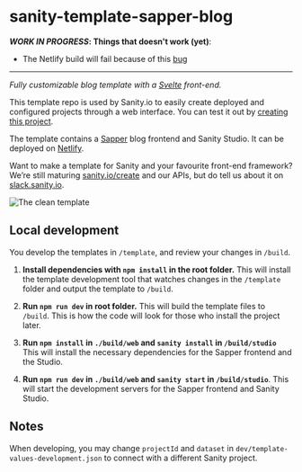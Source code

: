 # sanity-template-sapper-blog

**_WORK IN PROGRESS_: Things that doesn't work (yet)**:
- The Netlify build will fail because of this [bug](https://github.com/sveltejs/sapper/issues/689)

---
_Fully customizable blog template with a [Svelte](https://svelte.dev) front-end._

This template repo is used by Sanity.io to easily create deployed and configured projects through a web interface. You can test it out by [creating this project](https://www.sanity.io/create/?template=sanity-io%2Fsanity-template-sapper-blog).

The template contains a [Sapper](https://sapper.svelte.dev) blog frontend and Sanity Studio. It can be deployed on [Netlify](htttps://www.netlify.com).

Want to make a template for Sanity and your favourite front-end framework? We’re still maturing [sanity.io/create](https://sanity.io/create) and our APIs, but do tell us about it on [slack.sanity.io](https://slack.sanity.io).

![The clean template](https://github.com/sanity-io/sanity-template-clean/blob/master/assets/web.jpg?raw=true)

## Local development

You develop the templates in `/template`, and review your changes in `/build`.

1. **Install dependencies with `npm install` in the root folder.** This will install the template development tool that watches changes in the `/template` folder and output the template to `/build`.

2. **Run `npm run dev` in root folder.** This will build the template files to `/build`. This is how the code will look for those who install the project later.

3. **Run `npm install` in `./build/web` and `sanity install` in `/build/studio`** This will install the necessary dependencies for the Sapper frontend and the Studio.

4. **Run `npm run dev` in `./build/web` and `sanity start` in `/build/studio`**. This will start the development servers for the Sapper frontend and Sanity Studio.

## Notes

When developing, you may change `projectId` and `dataset` in `dev/template-values-development.json` to connect with a different Sanity project.
